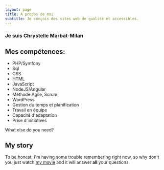 ```yaml
---
layout: page
title: A propos de moi
subtitle: Je conçois des sites web de qualité et accessibles.
---
```

### Je suis Chrystelle Marbat-Milan
## Mes compétences:

- PHP/Symfony
- Sql
- CSS
- HTML
- JavaScript
- NodeJS/Angular
- Méthode Agile, Scrum
- WordPress
- Gestion du temps et planification
- Travail en équipe
- Capacité d'adaptation
- Prise d'initiatives


What else do you need?

## My story

To be honest, I'm having some trouble remembering right now, so why don't you just watch [my movie](https://en.wikipedia.org/wiki/The_Princess_Bride_%28film%29) and it will answer **all** your questions.
